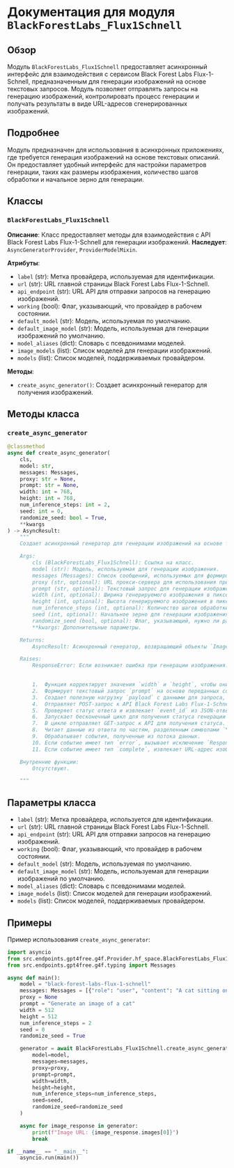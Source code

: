 # Документация для модуля `BlackForestLabs_Flux1Schnell`

## Обзор

Модуль `BlackForestLabs_Flux1Schnell` предоставляет асинхронный интерфейс для взаимодействия с сервисом Black Forest Labs Flux-1-Schnell, предназначенным для генерации изображений на основе текстовых запросов. Модуль позволяет отправлять запросы на генерацию изображений, контролировать процесс генерации и получать результаты в виде URL-адресов сгенерированных изображений.

## Подробнее

Модуль предназначен для использования в асинхронных приложениях, где требуется генерация изображений на основе текстовых описаний. Он предоставляет удобный интерфейс для настройки параметров генерации, таких как размеры изображения, количество шагов обработки и начальное зерно для генерации.

## Классы

### `BlackForestLabs_Flux1Schnell`

**Описание**: Класс предоставляет методы для взаимодействия с API Black Forest Labs Flux-1-Schnell для генерации изображений.
**Наследует**: `AsyncGeneratorProvider`, `ProviderModelMixin`.

**Атрибуты**:

-   `label` (str): Метка провайдера, используемая для идентификации.
-   `url` (str): URL главной страницы Black Forest Labs Flux-1-Schnell.
-   `api_endpoint` (str): URL API для отправки запросов на генерацию изображений.
-   `working` (bool): Флаг, указывающий, что провайдер в рабочем состоянии.
-    `default_model` (str): Модель, используемая по умолчанию.
-    `default_image_model` (str): Модель, используемая для генерации изображений по умолчанию.
-    `model_aliases` (dict): Словарь с псевдонимами моделей.
-    `image_models` (list): Список моделей для генерации изображений.
-    `models` (list): Список моделей, поддерживаемых провайдером.

**Методы**:

-   `create_async_generator()`: Создает асинхронный генератор для получения изображений.

## Методы класса

### `create_async_generator`

```python
@classmethod
async def create_async_generator(
    cls,
    model: str,
    messages: Messages,
    proxy: str = None,
    prompt: str = None,
    width: int = 768,
    height: int = 768,
    num_inference_steps: int = 2,
    seed: int = 0,
    randomize_seed: bool = True,
    **kwargs
) -> AsyncResult:
    """
    Создает асинхронный генератор для генерации изображений на основе текстового запроса.

    Args:
        cls (BlackForestLabs_Flux1Schnell): Ссылка на класс.
        model (str): Модель, используемая для генерации изображения.
        messages (Messages): Список сообщений, используемых для формирования запроса.
        proxy (str, optional): URL прокси-сервера для использования при подключении к API. По умолчанию `None`.
        prompt (str, optional): Текстовый запрос для генерации изображения. По умолчанию `None`.
        width (int, optional): Ширина генерируемого изображения в пикселях. По умолчанию `768`.
        height (int, optional): Высота генерируемого изображения в пикселях. По умолчанию `768`.
        num_inference_steps (int, optional): Количество шагов обработки для генерации изображения. По умолчанию `2`.
        seed (int, optional): Начальное зерно для генерации изображения. По умолчанию `0`.
        randomize_seed (bool, optional): Флаг, указывающий, нужно ли рандомизировать зерно. По умолчанию `True`.
        **kwargs: Дополнительные параметры.

    Returns:
        AsyncResult: Асинхронный генератор, возвращающий объекты `ImageResponse` с URL-адресами сгенерированных изображений.

    Raises:
        ResponseError: Если возникает ошибка при генерации изображения.

    
        1.  Функция корректирует значения `width` и `height`, чтобы они были кратны 8 и не менее 32.
        2.  Формирует текстовый запрос `prompt` на основе переданных сообщений.
        3.  Создает полезную нагрузку `payload` с данными для запроса, включая текстовый запрос, зерно, размеры изображения и количество шагов обработки.
        4.  Отправляет POST-запрос к API Black Forest Labs Flux-1-Schnell с использованием `aiohttp.ClientSession`.
        5.  Проверяет статус ответа и извлекает `event_id` из JSON-ответа.
        6.  Запускает бесконечный цикл для получения статуса генерации изображения.
        7.  В цикле отправляет GET-запрос к API для получения статуса.
        8.  Читает данные из ответа по частям, разделенным символами `\n\n`.
        9.  Обрабатывает события, полученные из потока данных.
        10. Если событие имеет тип `error`, вызывает исключение `ResponseError`.
        11. Если событие имеет тип `complete`, извлекает URL-адрес изображения из JSON-данных и возвращает объект `ImageResponse`.

    Внутренние функции:
        Отсутствуют.

    """
```

## Параметры класса

-   `label` (str): Метка провайдера, используется для идентификации.
-   `url` (str): URL главной страницы Black Forest Labs Flux-1-Schnell.
-   `api_endpoint` (str): URL API для отправки запросов на генерацию изображений.
-   `working` (bool): Флаг, указывающий, что провайдер в рабочем состоянии.
-    `default_model` (str): Модель, используемая по умолчанию.
-    `default_image_model` (str): Модель, используемая для генерации изображений по умолчанию.
-    `model_aliases` (dict): Словарь с псевдонимами моделей.
-    `image_models` (list): Список моделей для генерации изображений.
-    `models` (list): Список моделей, поддерживаемых провайдером.

## Примеры

Пример использования `create_async_generator`:

```python
import asyncio
from src.endpoints.gpt4free.g4f.Provider.hf_space.BlackForestLabs_Flux1Schnell import BlackForestLabs_Flux1Schnell
from src.endpoints.gpt4free.g4f.typing import Messages

async def main():
    model = "black-forest-labs-flux-1-schnell"
    messages: Messages = [{"role": "user", "content": "A cat sitting on a couch"}]
    proxy = None
    prompt = "Generate an image of a cat"
    width = 512
    height = 512
    num_inference_steps = 2
    seed = 0
    randomize_seed = True

    generator = await BlackForestLabs_Flux1Schnell.create_async_generator(
        model=model,
        messages=messages,
        proxy=proxy,
        prompt=prompt,
        width=width,
        height=height,
        num_inference_steps=num_inference_steps,
        seed=seed,
        randomize_seed=randomize_seed
    )

    async for image_response in generator:
        print(f"Image URL: {image_response.images[0]}")
        break

if __name__ == "__main__":
    asyncio.run(main())